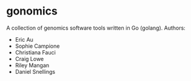# gonomics
A collection of genomics software tools written in Go (golang).
Authors:
* Eric Au
* Sophie Campione
* Christiana Fauci
* Craig Lowe
* Riley Mangan
* Daniel Snellings
